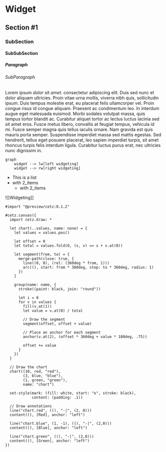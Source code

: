 # Widget

## Section #1

### SubSection

#### SubSubSection

##### Paragraph

###### SubParagraph

Lorem ipsum *dolor* sit _amet_. consectetur adipiscing elit. Duis sed nunc et dolor aliquam ultricies. Proin vitae urna mollis, viverra nibh quis, sollicitudin ipsum. Duis tempus molestie erat, eu placerat felis ullamcorper vel. Proin congue risus id congue aliquam. Praesent ac condimentum leo. In interdum augue eget malesuada euismod. Morbi sodales volutpat massa, quis tempus tortor blandit ac. Curabitur aliquet tortor ac lectus luctus lacinia sed sit amet eros. Fusce metus libero, convallis at feugiat tempus, vehicula id mi. Fusce semper magna quis tellus iaculis ornare. Nam gravida est quis mauris porta semper. Suspendisse imperdiet massa sed mattis egestas. Sed hendrerit, tellus eget posuere placerat, leo sapien imperdiet turpis, sit amet rhoncus turpis felis interdum ligula. Curabitur luctus purus erat, nec ultricies nunc dignissim in.

```mermaid
graph
	widget --> lw[left widgeting]
	widget --> rw[right widgeting]
```

- This is a list
- with 2_items
    - with 2_items

![[Widgeting]]

```typst
#import "@preview/cetz:0.1.2"

#cetz.canvas({
  import cetz.draw: *

  let chart(..values, name: none) = {
    let values = values.pos()

    let offset = 0
    let total = values.fold(0, (s, v) => s + v.at(0))

    let segment(from, to) = {
      merge-path(close: true, {
        line((0, 0), (rel: (360deg * from, 1)))
        arc((), start: from * 360deg, stop: to * 360deg, radius: 1)
      })
    }

    group(name: name, {
      stroke((paint: black, join: "round"))

      let i = 0
      for v in values {
        fill(v.at(1))
        let value = v.at(0) / total

        // Draw the segment
        segment(offset, offset + value)

        // Place an anchor for each segment
        anchor(v.at(2), (offset * 360deg + value * 180deg, .75))

        offset += value
      }
    })
  }

  // Draw the chart
  chart((10, red, "red"),
        (3, blue, "blue"),
        (1, green, "green"),
        name: "chart")

  set-style(mark: (fill: white, start: "o", stroke: black),
            content: (padding: .1))

  // Draw annotations
  line("chart.red", ((), "-|", (2, 0)))
  content((), [Red], anchor: "left")

  line("chart.blue", (1, -1), ((), "-|", (2,0)))
  content((), [Blue], anchor: "left")

  line("chart.green", ((), "-|", (2,0)))
  content((), [Green], anchor: "left")
})
```
